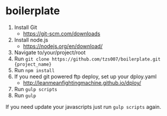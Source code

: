 # boilerplate

1. Install Git
    - https://git-scm.com/downloads
2. Install node.js
    - https://nodejs.org/en/download/
3. Navigate to/your/project/root
4. Run ```git clone https://github.com/tzs007/boilerplate.git {project_name}```
5. Run ```npm install```
6. If you need git powered ftp deploy, set up your dploy.yaml
    - http://leanmeanfightingmachine.github.io/dploy/
7. Run ```gulp scripts```
8. Run ```gulp```

If you need update your javascripts just run ```gulp scripts``` again.
